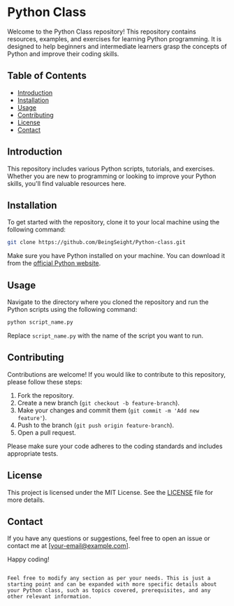 # Python Class

Welcome to the Python Class repository! This repository contains resources, examples, and exercises for learning Python programming. It is designed to help beginners and intermediate learners grasp the concepts of Python and improve their coding skills.

## Table of Contents

- [Introduction](#introduction)
- [Installation](#installation)
- [Usage](#usage)
- [Contributing](#contributing)
- [License](#license)
- [Contact](#contact)

## Introduction

This repository includes various Python scripts, tutorials, and exercises. Whether you are new to programming or looking to improve your Python skills, you'll find valuable resources here.

## Installation

To get started with the repository, clone it to your local machine using the following command:

```bash
git clone https://github.com/BeingSeight/Python-class.git
```

Make sure you have Python installed on your machine. You can download it from the [official Python website](https://www.python.org/downloads/).

## Usage

Navigate to the directory where you cloned the repository and run the Python scripts using the following command:

```bash
python script_name.py
```

Replace `script_name.py` with the name of the script you want to run.

## Contributing

Contributions are welcome! If you would like to contribute to this repository, please follow these steps:

1. Fork the repository.
2. Create a new branch (`git checkout -b feature-branch`).
3. Make your changes and commit them (`git commit -m 'Add new feature'`).
4. Push to the branch (`git push origin feature-branch`).
5. Open a pull request.

Please make sure your code adheres to the coding standards and includes appropriate tests.

## License

This project is licensed under the MIT License. See the [LICENSE](LICENSE) file for more details.

## Contact

If you have any questions or suggestions, feel free to open an issue or contact me at [your-email@example.com].

Happy coding!
```

Feel free to modify any section as per your needs. This is just a starting point and can be expanded with more specific details about your Python class, such as topics covered, prerequisites, and any other relevant information.
